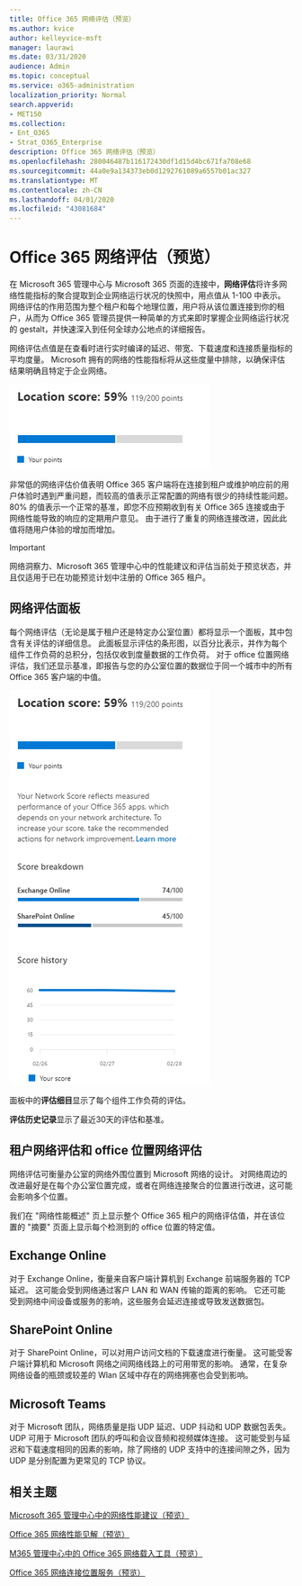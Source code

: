```yaml
---
title: Office 365 网络评估（预览）
ms.author: kvice
author: kelleyvice-msft
manager: laurawi
ms.date: 03/31/2020
audience: Admin
ms.topic: conceptual
ms.service: o365-administration
localization_priority: Normal
search.appverid:
- MET150
ms.collection:
- Ent_O365
- Strat_O365_Enterprise
description: Office 365 网络评估（预览）
ms.openlocfilehash: 280046487b116172430df1d15d4bc671fa708e68
ms.sourcegitcommit: 44a0e9a134373eb0d1292761089a6557b01ac327
ms.translationtype: MT
ms.contentlocale: zh-CN
ms.lasthandoff: 04/01/2020
ms.locfileid: "43081684"
---
```

# <a name="office-365-network-assessment-preview"></a>Office 365 网络评估（预览）

在 Microsoft 365 管理中心与 Microsoft 365 页面的连接中，**网络评估**将许多网络性能指标的聚合提取到企业网络运行状况的快照中，用点值从 1-100 中表示。 网络评估的作用范围为整个租户和每个地理位置，用户将从该位置连接到你的租户，从而为 Office 365 管理员提供一种简单的方式来即时掌握企业网络运行状况的 gestalt，并快速深入到任何全球办公地点的详细报告。

网络评估点值是在查看时进行实时编译的延迟、带宽、下载速度和连接质量指标的平均度量。 Microsoft 拥有的网络的性能指标将从这些度量中排除，以确保评估结果明确且特定于企业网络。

![网络评估价值](Media/m365-mac-perf/m365-mac-perf-overview-score-top.png)

非常低的网络评估价值表明 Office 365 客户端将在连接到租户或维护响应前的用户体验时遇到严重问题，而较高的值表示正常配置的网络有很少的持续性能问题。 80% 的值表示一个正常的基准，即您不应预期收到有关 Office 365 连接或由于网络性能导致的响应的定期用户意见。 由于进行了重复的网络连接改进，因此此值将随用户体验的增加而增加。

>[!IMPORTANT]
>网络洞察力、Microsoft 365 管理中心中的性能建议和评估当前处于预览状态，并且仅适用于已在功能预览计划中注册的 Office 365 租户。

## <a name="network-assessment-panel"></a>网络评估面板

每个网络评估（无论是属于租户还是特定办公室位置）都将显示一个面板，其中包含有关评估的详细信息。 此面板显示评估的条形图，以百分比表示，并作为每个组件工作负荷的总积分，包括仅收到度量数据的工作负荷。 对于 office 位置网络评估，我们还显示基准，即报告与您的办公室位置的数据位于同一个城市中的所有 Office 365 客户端的中值。

![示例网络评估值](Media/m365-mac-perf/m365-mac-perf-overview-score.png)

面板中的**评估细目**显示了每个组件工作负荷的评估。

**评估历史记录**显示了最近30天的评估和基准。

## <a name="tenant-network-assessments-and-office-location-network-assessments"></a>租户网络评估和 office 位置网络评估

网络评估可衡量办公室的网络外围位置到 Microsoft 网络的设计。 对网络周边的改进最好是在每个办公室位置完成，或者在网络连接聚合的位置进行改进，这可能会影响多个位置。

我们在 "网络性能概述" 页上显示整个 Office 365 租户的网络评估值，并在该位置的 "摘要" 页面上显示每个检测到的 office 位置的特定值。

## <a name="exchange-online"></a>Exchange Online

对于 Exchange Online，衡量来自客户端计算机到 Exchange 前端服务器的 TCP 延迟。 这可能会受到网络通过客户 LAN 和 WAN 传输的距离的影响。 它还可能受到网络中间设备或服务的影响，这些服务会延迟连接或导致发送数据包。

## <a name="sharepoint-online"></a>SharePoint Online

对于 SharePoint Online，可以对用户访问文档的下载速度进行衡量。 这可能受客户端计算机和 Microsoft 网络之间网络线路上的可用带宽的影响。 通常，在复杂网络设备的瓶颈或较差的 Wlan 区域中存在的网络拥塞也会受到影响。

## <a name="microsoft-teams"></a>Microsoft Teams

对于 Microsoft 团队，网络质量是指 UDP 延迟、UDP 抖动和 UDP 数据包丢失。 UDP 可用于 Microsoft 团队的呼叫和会议音频和视频媒体连接。 这可能受到与延迟和下载速度相同的因素的影响，除了网络的 UDP 支持中的连接间隙之外，因为 UDP 是分别配置为更常见的 TCP 协议。

## <a name="related-topics"></a>相关主题

[Microsoft 365 管理中心中的网络性能建议（预览）](office-365-network-mac-perf-overview.md)

[Office 365 网络性能见解（预览）](office-365-network-mac-perf-insights.md)

[M365 管理中心中的 Office 365 网络载入工具（预览）](office-365-network-mac-perf-onboarding-tool.md)

[Office 365 网络连接位置服务（预览）](office-365-network-mac-location-services.md)
